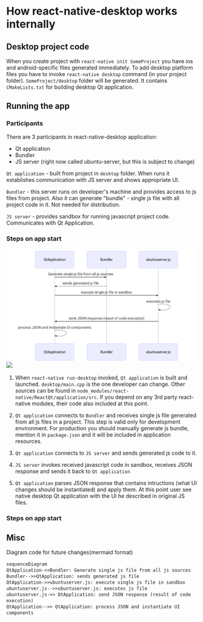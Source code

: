 
# How react-native-desktop works internally

## Desktop project code
When you create project with `react-native init SomeProject` you have ios and android-specific files generated immediately. To add desktop platform files you have to invoke `react-native desktop` command (in your project folder). `SomeProject/desktop` folder will be generated. It contains `CMakeLists.txt` for building desktop Qt application.

## Running the app

### Participants
There are 3 participants in react-native-desktop application:
- Qt application
- Bundler
- JS server (right now called ubuntu-server, but this is subject to change)

`Qt application` - built from project in `desktop` folder. When runs it establishes communication with JS server and shows appropriate UI.

`Bundler` - this server runs on developer's machine and provides access to js files from project. Also it can generate "bundle" - single js file with all project code in it. Not needed for distribution. 

`JS server` - provides sandbox for running javascript project code. Communicates with Qt Application.

### Steps on app start

![Alt text](./react-native-desktop-workflow.svg)
<img src="./react-native-desktop-workflow">

1. When `react-native run-desktop` invoked, `Qt application` is built and launched. 
`desktop/main.cpp` is the one developer can change. Other sources can be found in `node_modules/react-native/ReactQt/application/src`. If you depend on any 3rd party react-native modules, their code also included at this point. 

2. `Qt application` connects to `Bundler` and receives single js file generated from all js files in a project.
This step is valid only for development environment. For production you should manually generate js bundle, mention it in `package.json` and it will be included in application resources.

3. `Qt application` connects to `JS server` and sends generated js code to it.
4. `JS server` invokes received javascript code in sandbox, receives JSON response and sends it back to `Qt application`
5. `Qt application` parses JSON response that contains intructions (what UI changes should be instantiated) and apply them. At this point user see native desktop Qt application with the UI he described in original JS files.


### Steps on app start


## Misc
Diagram code for future changes(mermaid format)

```
sequenceDiagram
QtApplication->>Bundler: Generate single js file from all js sources
Bundler-->>QtApplication: sends generated js file
QtApplication->>ubuntuserver.js: execute single js file in sandbox
ubuntuserver.js-->>ubuntuserver.js: executes js file
ubuntuserver.js->> QtApplication: send JSON response (result of code execution)
QtApplication-->> QtApplication: process JSON and instantiate UI components
```
